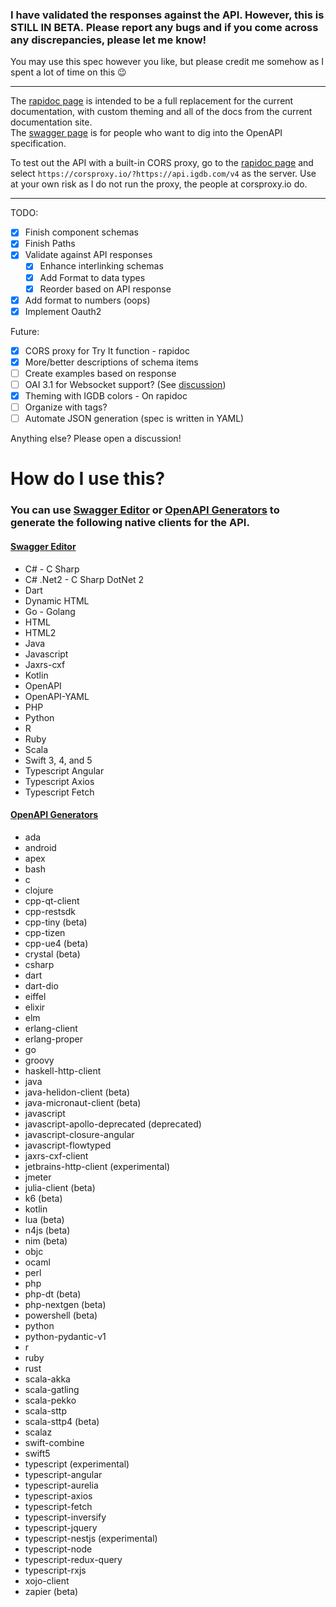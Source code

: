 ### I have validated the responses against the API. However, this is STILL IN BETA. Please report any bugs and if you come across any discrepancies, please let me know!  
  
You may use this spec however you like, but please credit me somehow as I spent a lot of time on this 😉  

---

The [rapidoc page](https://igdb-openapi.s-crypt.co/rapidoc) is intended to be a full replacement for the current documentation, with custom theming and all of the docs from the current documentation site.  
The [swagger page](https://igdb-openapi.s-crypt.co/swagger) is for people who want to dig into the OpenAPI specification.  
  
To test out the API with a built-in CORS proxy, go to the [rapidoc page](https://igdb-openapi.s-crypt.co/rapidoc) and select `https://corsproxy.io/?https://api.igdb.com/v4` as the server. Use at your own risk as I do not run the proxy, the people at corsproxy.io do.  
  
---
  
TODO:
- [x] Finish component schemas
- [x] Finish Paths
- [X] Validate against API responses
  - [X] Enhance interlinking schemas
  - [X] Add Format to data types
  - [X] Reorder based on API response
- [X] Add format to numbers (oops)
- [X] Implement Oauth2  
  
Future:
- [X] CORS proxy for Try It function - rapidoc
- [x] More/better descriptions of schema items
- [ ] Create examples based on response
- [ ] OAI 3.1 for Websocket support? (See [discussion](https://github.com/s-crypt/IGDB-OpenAPI/discussions/4))
- [X] Theming with IGDB colors - On rapidoc
- [ ] Organize with tags?
- [ ] Automate JSON generation (spec is written in YAML)

Anything else? Please open a discussion!  
  
  
# How do I use this?
### You can use [Swagger Editor](https://editor-next.swagger.io/) or [OpenAPI Generators](https://openapi-generator.tech/docs/generators#client-generators) to generate the following native clients for the API.
  
#### [Swagger Editor](https://editor-next.swagger.io/)
* C# - C Sharp
* C# .Net2 - C Sharp DotNet 2
* Dart
* Dynamic HTML
* Go - Golang
* HTML
* HTML2
* Java
* Javascript
* Jaxrs-cxf
* Kotlin
* OpenAPI
* OpenAPI-YAML
* PHP
* Python
* R
* Ruby
* Scala
* Swift 3, 4, and 5
* Typescript Angular
* Typescript Axios
* Typescript Fetch

#### [OpenAPI Generators](https://openapi-generator.tech/docs/generators#client-generators)
* ada
* android
* apex
* bash
* c
* clojure
* cpp-qt-client
* cpp-restsdk
* cpp-tiny (beta)
* cpp-tizen
* cpp-ue4 (beta)
* crystal (beta)
* csharp
* dart
* dart-dio
* eiffel
* elixir
* elm
* erlang-client
* erlang-proper
* go
* groovy
* haskell-http-client
* java
* java-helidon-client (beta)
* java-micronaut-client (beta)
* javascript
* javascript-apollo-deprecated (deprecated)
* javascript-closure-angular
* javascript-flowtyped
* jaxrs-cxf-client
* jetbrains-http-client (experimental)
* jmeter
* julia-client (beta)
* k6 (beta)
* kotlin
* lua (beta)
* n4js (beta)
* nim (beta)
* objc
* ocaml
* perl
* php
* php-dt (beta)
* php-nextgen (beta)
* powershell (beta)
* python
* python-pydantic-v1
* r
* ruby
* rust
* scala-akka
* scala-gatling
* scala-pekko
* scala-sttp
* scala-sttp4 (beta)
* scalaz
* swift-combine
* swift5
* typescript (experimental)
* typescript-angular
* typescript-aurelia
* typescript-axios
* typescript-fetch
* typescript-inversify
* typescript-jquery
* typescript-nestjs (experimental)
* typescript-node
* typescript-redux-query
* typescript-rxjs
* xojo-client
* zapier (beta) 
